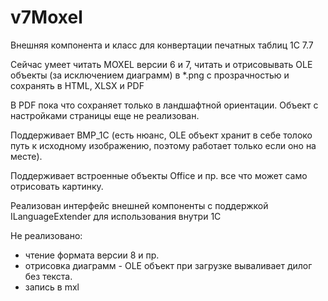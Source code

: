 # v7Moxel

Внешняя компонента и класс для конвертации печатных таблиц 1C 7.7

Сейчас умеет читать MOXEL версии 6 и 7, читать и отрисовывать OLE объекты (за исключением диаграмм) в *.png с прозрачностью и сохранять в HTML, XLSX и PDF

В PDF пока что сохраняет только в ландшафтной ориентации. Объект с настройками страницы еще не реализован.

Поддерживает BMP_1C (есть нюанс, OLE объект хранит в себе толоко путь к исходному изображению, поэтому работает только если оно на месте).

Поддерживает встроенные объекты Office и пр. все что может само отрисовать картинку.

Реализован интерфейс внешней компоненты с поддержкой ILanguageExtender для использования внутри 1С

Не реализовано:
- чтение формата версии 8 и пр.
- отрисовка диаграмм - OLE объект при загрузке вываливает дилог без текста.
- запись в mxl

